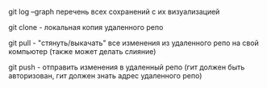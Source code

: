 git log –graph перечень всех сохранений с их визуализацией

git clone - локальная копия удаленного репо

git pull - "стянуть/выкачать" все изменения из удаленного репо на свой компьютер (также может делать слияние)

git push - отправить изменения в удаленный репо (гит должен быть авторизован, гит должен знать адрес удаленного репо)